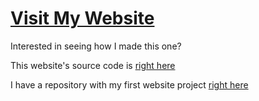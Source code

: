 # [Visit My Website](https://jabulani-n.github.io)

Interested in seeing how I made this one?


This website's source code is [right here](https://github.com/Jabulani-N/Jabulani-N.github.io/blob/main/index.html)

I have a repository with my first website project [right here](https://github.com/Jabulani-N/holbertonschool-web_front_end/tree/main/html_advanced)

